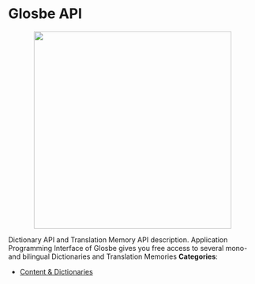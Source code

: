 # Glosbe API

<p align="center">
    <img width="400" src="https://raw.githubusercontent.com/awesome-apis/awesome-apis/apis/glosbe-api/logo_256x256.png" />
</p>


Dictionary API and Translation Memory API description. Application Programming Interface of Glosbe gives you free access to several mono- and bilingual Dictionaries and Translation Memories
**Categories**:

- [Content & Dictionaries](https://github/awesome-apis/awesome-apis#content-and-dictionaries)



